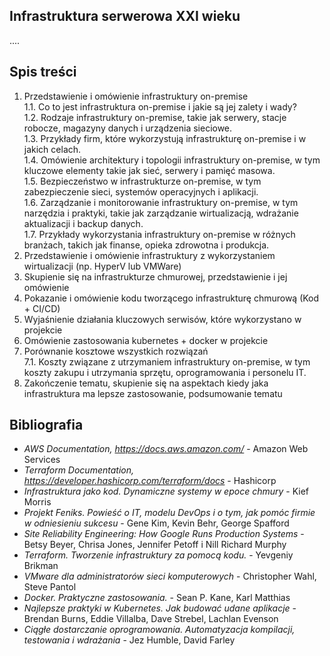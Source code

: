 ## Infrastruktura serwerowa XXI wieku

....

## Spis treści

  1. Przedstawienie i omówienie infrastruktury on-premise<br>
    1.1. Co to jest infrastruktura on-premise i jakie są jej zalety i wady?<br>
    1.2. Rodzaje infrastruktury on-premise, takie jak serwery, stacje robocze, magazyny danych i urządzenia sieciowe.<br>
    1.3. Przykłady firm, które wykorzystują infrastrukturę on-premise i w jakich celach.<br>
    1.4. Omówienie architektury i topologii infrastruktury on-premise, w tym kluczowe elementy takie jak sieć, serwery i pamięć masowa.<br>
    1.5. Bezpieczeństwo w infrastrukturze on-premise, w tym zabezpieczenie sieci, systemów operacyjnych i aplikacji.<br>
    1.6. Zarządzanie i monitorowanie infrastruktury on-premise, w tym narzędzia i praktyki, takie jak zarządzanie wirtualizacją, wdrażanie aktualizacji i backup     danych.<br>
    1.7. Przykłady wykorzystania infrastruktury on-premise w różnych branżach, takich jak finanse, opieka zdrowotna i produkcja.
  2. Przedstawienie i omówienie infrastruktury z wykorzystaniem wirtualizacji (np. HyperV lub VMWare)
  3. Skupienie się na infrastrukturze chmurowej, przedstawienie i jej omówienie
  4. Pokazanie i omówienie kodu tworzącego infrastrukturę chmurową (Kod + CI/CD)
  5. Wyjaśnienie działania  kluczowych serwisów, które wykorzystano w projekcie
  6. Omówienie zastosowania kubernetes + docker w projekcie
  7. Porównanie kosztowe wszystkich rozwiązań<br>
    7.1. Koszty związane z utrzymaniem infrastruktury on-premise, w tym koszty zakupu i utrzymania sprzętu, oprogramowania i personelu IT.
  8. Zakończenie tematu, skupienie się na aspektach kiedy jaka infrastruktura ma lepsze zastosowanie, podsumowanie tematu

## Bibliografia

* _AWS Documentation, https://docs.aws.amazon.com/_ - Amazon Web Services
* _Terraform Documentation, https://developer.hashicorp.com/terraform/docs_ - Hashicorp
* _Infrastruktura jako kod. Dynamiczne systemy w epoce chmury_ - Kief Morris
* _Projekt Feniks. Powieść o IT, modelu DevOps i o tym, jak pomóc firmie w odniesieniu sukcesu_ - Gene Kim, Kevin Behr, George Spafford
* _Site Reliability Engineering: How Google Runs Production Systems_ - Betsy Beyer, Chrisa Jones, Jennifer Petoff i Nill Richard Murphy
* _Terraform. Tworzenie infrastruktury za pomocą kodu._ - Yevgeniy Brikman
* _VMware dla administratorów sieci komputerowych_ - Christopher Wahl, Steve Pantol
* _Docker. Praktyczne zastosowania._ - Sean P. Kane, Karl Matthias
* _Najlepsze praktyki w Kubernetes. Jak budować udane aplikacje_ - Brendan Burns, Eddie Villalba, Dave Strebel, Lachlan Evenson
* _Ciągłe dostarczanie oprogramowania. Automatyzacja kompilacji, testowania i wdrażania_ - Jez Humble, David Farley
